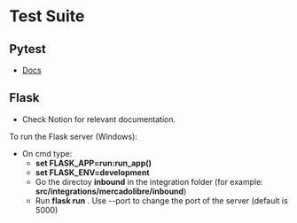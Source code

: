 # Test Suite

## Pytest

* [Docs](https://docs.pytest.org/en/6.2.x/contents.html#toc)

## Flask

* Check Notion for relevant documentation.

To run the Flask server (Windows):

* On cmd type:
  * __set FLASK_APP=run:run_app()__
  *  __set FLASK_ENV=development__
  * Go the directoy __inbound__ in the integration folder (for example: __src/integrations/mercadolibre/inbound__)
  * Run __flask run__ . Use --port to change the port of the server (default is 5000)  
